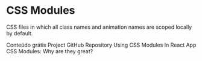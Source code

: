 # CSS Modules

CSS files in which all class names and animation names are scoped locally by default.

<ResourceGroupTitle>Conteúdo grátis</ResourceGroupTitle>
<BadgeLink badgeText='Official Website' colorScheme="blue" href='https://github.com/css-modules/css-modules'>Project GitHub Repository</BadgeLink>
<BadgeLink badgeText='Read' colorScheme="yellow" href='https://medium.com/@ralph1786/using-css-modules-in-react-app-c2079eadbb87'>Using CSS Modules In React App</BadgeLink>
<BadgeLink badgeText='Watch' href='https://www.youtube.com/watch?v=pKMWU9OrA2s'>CSS Modules: Why are they great?</BadgeLink>


